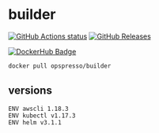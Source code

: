 # builder

[![GitHub Actions status](https://github.com/opspresso/builder/workflows/Build-Push/badge.svg)](https://github.com/opspresso/builder/actions)
[![GitHub Releases](https://img.shields.io/github/release/opspresso/builder.svg)](https://github.com/opspresso/builder/releases)

[![DockerHub Badge](http://dockeri.co/image/opspresso/builder)](https://hub.docker.com/r/opspresso/builder/)

```bash
docker pull opspresso/builder
```

## versions

```
ENV awscli 1.18.3
ENV kubectl v1.17.3
ENV helm v3.1.1
```
